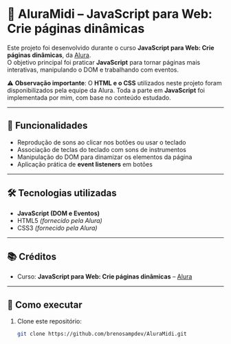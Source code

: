# 🎵 AluraMidi – JavaScript para Web: Crie páginas dinâmicas

Este projeto foi desenvolvido durante o curso **JavaScript para Web: Crie páginas dinâmicas**, da [Alura](https://www.alura.com.br/).  
O objetivo principal foi praticar **JavaScript** para tornar páginas mais interativas, manipulando o DOM e trabalhando com eventos.

⚠️ **Observação importante**: O **HTML e o CSS** utilizados neste projeto foram disponibilizados pela equipe da Alura. Toda a parte em **JavaScript** foi implementada por mim, com base no conteúdo estudado.

---

## 🚀 Funcionalidades
- Reprodução de sons ao clicar nos botões ou usar o teclado  
- Associação de teclas do teclado com sons de instrumentos  
- Manipulação do DOM para dinamizar os elementos da página  
- Aplicação prática de **event listeners** em botões  

---

## 🛠️ Tecnologias utilizadas
- **JavaScript (DOM e Eventos)**  
- HTML5 *(fornecido pela Alura)*  
- CSS3 *(fornecido pela Alura)*  

---

## 📚 Créditos
- Curso: **JavaScript para Web: Crie páginas dinâmicas** – [Alura](https://www.alura.com.br/)  
---

## 📂 Como executar
1. Clone este repositório:
   ```bash
   git clone https://github.com/brenosampdev/AluraMidi.git
